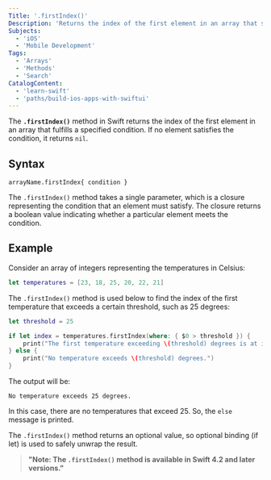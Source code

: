 ```yaml
---
Title: '.firstIndex()'
Description: 'Returns the index of the first element in an array that satisfies the given condition.'
Subjects:
  - 'iOS'
  - 'Mobile Development'
Tags:
  - 'Arrays'
  - 'Methods'
  - 'Search'
CatalogContent:
  - 'learn-swift'
  - 'paths/build-ios-apps-with-swiftui'
---
```


The **`.firstIndex()`** method in Swift returns the index of the first element in an array that fulfills a specified condition. If no element satisfies the condition, it returns `nil`.

## Syntax

```pseudo
arrayName.firstIndex{ condition }
```

The `.firstIndex()` method takes a single parameter, which is a closure representing the condition that an element must satisfy. The closure returns a boolean value indicating whether a particular element meets the condition.

## Example

Consider an array of integers representing the temperatures in Celsius:

```swift
let temperatures = [23, 18, 25, 20, 22, 21]
```

The `.firstIndex()` method is used below to find the index of the first temperature that exceeds a certain threshold, such as 25 degrees:

```swift
let threshold = 25

if let index = temperatures.firstIndex(where: { $0 > threshold }) {
    print("The first temperature exceeding \(threshold) degrees is at index \(index).")
} else {
    print("No temperature exceeds \(threshold) degrees.")
}
```


The output will be:

```shell
No temperature exceeds 25 degrees.
```

In this case, there are no temperatures that exceed 25. So, the `else` message is printed.

The `.firstIndex()` method returns an optional value, so optional binding (if let) is used to safely unwrap the result.

> **"Note: The `.firstIndex()` method is available in Swift 4.2 and later versions."**
